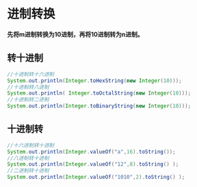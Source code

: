 # 进制转换

**先将m进制转换为10进制，再将10进制转为n进制。**

## 转十进制

```java
//十进制转十六进制
System.out.println(Integer.toHexString(new Integer(10)));
//十进制转八进制
System.out.println( Integer.toOctalString(new Integer(10)));
//十进制转二进制
System.out.println(Integer.toBinaryString(new Integer(10)));
```

## 十进制转

```java
//十六进制转十进制
System.out.println(Integer.valueOf("a",16).toString());
//八进制转十进制
System.out.println(Integer.valueOf("12",8).toString() );
//二进制转十进制
System.out.println(Integer.valueOf("1010",2).toString() );
```